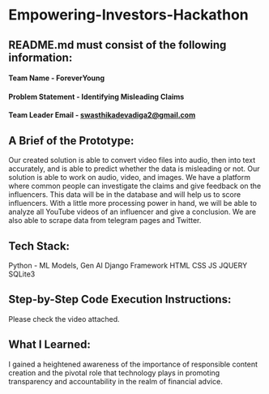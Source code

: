 # Empowering-Investors-Hackathon
## README.md must consist of the following information:

#### Team Name - ForeverYoung
#### Problem Statement - Identifying Misleading Claims
#### Team Leader Email - swasthikadevadiga2@gmail.com

## A Brief of the Prototype:
  Our created solution is able to convert video files into audio, then into text accurately, and is able to predict whether the data is misleading or not. Our solution is able to work on audio, video, and images. We have a platform where common people can investigate the claims and give feedback on the influencers. This data will be in the database and will help us to score influencers. With a little more processing power in hand, we will be able to analyze all YouTube videos of an influencer and give a conclusion. We are also able to scrape data from telegram pages and Twitter. 
  
## Tech Stack: 
   Python - ML Models, Gen AI
   Django Framework
   HTML CSS JS JQUERY
   SQLite3
   
## Step-by-Step Code Execution Instructions:
  Please check the video attached. 
  
## What I Learned:
   I gained a heightened awareness of the importance of responsible content creation and the pivotal role that technology plays in promoting transparency and accountability in the realm of financial advice.
